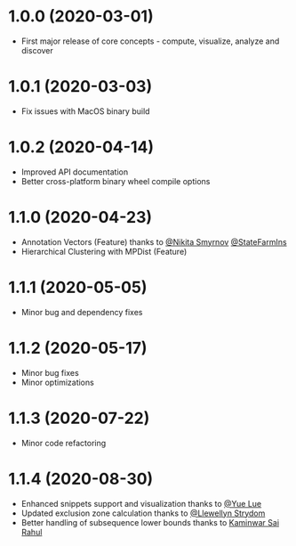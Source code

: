 # 1.0.0 (2020-03-01)
- First major release of core concepts - compute, visualize, analyze and discover

# 1.0.1 (2020-03-03)
- Fix issues with MacOS binary build

# 1.0.2 (2020-04-14)
- Improved API documentation
- Better cross-platform binary wheel compile options

# 1.1.0 (2020-04-23)
- Annotation Vectors (Feature) thanks to [@Nikita Smyrnov](https://github.com/nikita-smyrnov) [@StateFarmIns](https://github.com/StateFarmIns)
- Hierarchical Clustering with MPDist (Feature)

# 1.1.1 (2020-05-05)
- Minor bug and dependency fixes

# 1.1.2 (2020-05-17)
- Minor bug fixes
- Minor optimizations

# 1.1.3 (2020-07-22)
- Minor code refactoring

# 1.1.4 (2020-08-30)
- Enhanced snippets support and visualization thanks to [@Yue Lue](https://github.com/LuYueee)
- Updated exclusion zone calculation thanks to [@Llewellyn Strydom](https://github.com/LlewellynS96)
- Better handling of subsequence lower bounds thanks to [Kaminwar Sai Rahul](https://github.com/KSaiRahul21)
